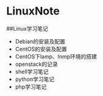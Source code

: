 # LinuxNote
##Linux学习笔记
+ Debian的安装及配置
+ CentOS的安装及配置
+ CentOS下lamp、lnmp环境的搭建
+ openstack的记录
+ shell学习笔记
+ python学习笔记
+ php学习笔记
